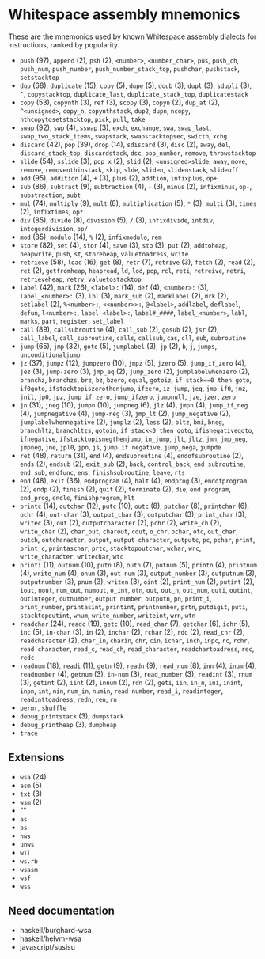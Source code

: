 # Whitespace assembly mnemonics

<!-- Generated by tools/generate_assembly.jq; DO NOT EDIT. -->

These are the mnemonics used by known Whitespace assembly dialects for
instructions, ranked by popularity.

- `push` (97), `append` (2), `psh` (2), `<number>`, `<number_char>`, `pus`, `push_ch`, `push_num`, `push_number`, `push_number_stack_top`, `pushchar`, `pushstack`, `setstacktop`
- `dup` (68), `duplicate` (15), `copy` (5), `dupe` (5), `doub` (3), `dupl` (3), `sdupli` (3), `^`, `copystacktop`, `duplicate_last`, `duplicate_stack_top`, `duplicatestack`
- `copy` (53), `copynth` (3), `ref` (3), `scopy` (3), `copyn` (2), `dup_at` (2), `^<unsigned>`, `copy_n`, `copynthstack`, `dup2`, `dupn`, `ncopy`, `nthcopytosetstacktop`, `pick`, `pull`, `take`
- `swap` (92), `swp` (4), `sswap` (3), `exch`, `exchange`, `swa`, `swap_last`, `swap_two_stack_items`, `swapstack`, `swapstacktopsec`, `swicth`, `xchg`
- `discard` (42), `pop` (39), `drop` (14), `sdiscard` (3), `disc` (2), `away`, `del`, `discard_stack_top`, `discardstack`, `dsc`, `pop_number`, `remove`, `throwstacktop`
- `slide` (54), `sslide` (3), `pop_x` (2), `slid` (2), `<unsigned>slide`, `away`, `move`, `remove`, `removenthinstack`, `skip`, `slde`, `sliden`, `slidenstack`, `slideoff`
- `add` (95), `addition` (4), `+` (3), `plus` (2), `addtion`, `infixplus`, `op+`
- `sub` (86), `subtract` (9), `subtraction` (4), `-` (3), `minus` (2), `infixminus`, `op-`, `substraction`, `subt`
- `mul` (74), `multiply` (9), `mult` (8), `multiplication` (5), `*` (3), `multi` (3), `times` (2), `infixtimes`, `op*`
- `div` (85), `divide` (8), `division` (5), `/` (3), `infixdivide`, `intdiv`, `integerdivision`, `op/`
- `mod` (85), `modulo` (14), `%` (2), `infixmodulo`, `rem`
- `store` (82), `set` (4), `stor` (4), `save` (3), `sto` (3), `put` (2), `addtoheap`, `heapwrite`, `push`, `st`, `storeheap`, `valuetoadress`, `write`
- `retrieve` (58), `load` (16), `get` (8), `retr` (7), `retrive` (3), `fetch` (2), `read` (2), `ret` (2), `getfromheap`, `heapread`, `ld`, `lod`, `pop`, `rcl`, `reti`, `retreive`, `retri`, `retrieveheap`, `retrv`, `valuetostacktop`
- `label` (42), `mark` (26), `<label>:` (14), `def` (4), `<number>:` (3), `label_<number>:` (3), `lbl` (3), `mark_sub` (2), `marklabel` (2), `mrk` (2), `setlabel` (2), `%<number>:`, `<<number>>:`, `@<label>`, `addlabel`, `deflabel`, `defun`, `l<number>:`, `label <label>:`, `label#_####`, `label_<number>`, `labl`, `marks`, `part`, `register`, `set_label`
- `call` (89), `callsubroutine` (4), `call_sub` (2), `gosub` (2), `jsr` (2), `call_label`, `call_subroutine`, `calls`, `callsub`, `cas`, `cll`, `sub`, `subroutine`
- `jump` (65), `jmp` (32), `goto` (5), `jumplabel` (3), `jp` (2), `b`, `j`, `jumps`, `unconditionaljump`
- `jz` (37), `jumpz` (12), `jumpzero` (10), `jmpz` (5), `jzero` (5), `jump_if_zero` (4), `jez` (3), `jump-zero` (3), `jmp_eq` (2), `jump_zero` (2), `jumplabelwhenzero` (2), `branchz`, `branchzs`, `brz`, `bz`, `bzero`, `equal`, `gotoiz`, `if stack==0 then goto`, `if0goto`, `ifstacktopiszerothenjump`, `ifzero`, `iz_jump`, `jeq`, `jmp_if0`, `jmz`, `jnil`, `jp0`, `jpz`, `jump if zero`, `jump_ifzero`, `jumpnull`, `jze`, `jzer`, `zero`
- `jn` (31), `jneg` (10), `jumpn` (10), `jumpneg` (6), `jlz` (4), `jmpn` (4), `jump_if_neg` (4), `jumpnegative` (4), `jump-neg` (3), `jmp_lt` (2), `jump_negative` (2), `jumplabelwhennegative` (2), `jumplz` (2), `less` (2), `bltz`, `bmi`, `bneg`, `branchltz`, `branchltzs`, `gotoin`, `if stack<0 then goto`, `ifisnegativegoto`, `ifnegative`, `ifstacktopisnegthenjump`, `in_jump`, `jlt`, `jltz`, `jmn`, `jmp_neg`, `jmpneg`, `jne`, `jpl0`, `jpn`, `js`, `jump if negative`, `jump_nega`, `jumpde`
- `ret` (48), `return` (31), `end` (4), `endsubroutine` (4), `endofsubroutine` (2), `ends` (2), `endsub` (2), `exit_sub` (2), `back`, `control_back`, `end subroutine`, `end_sub`, `endfunc`, `ens`, `finishsubroutine`, `leave`, `rts`
- `end` (48), `exit` (36), `endprogram` (4), `halt` (4), `endprog` (3), `endofprogram` (2), `endp` (2), `finish` (2), `quit` (2), `terminate` (2), `die`, `end program`, `end_prog`, `endle`, `finishprogram`, `hlt`
- `printc` (14), `outchar` (12), `putc` (10), `outc` (8), `putchar` (8), `printchar` (6), `ochr` (4), `out-char` (3), `output_char` (3), `outputchar` (3), `print_char` (3), `writec` (3), `out` (2), `outputcharacter` (2), `pchr` (2), `write_ch` (2), `write_char` (2), `char_out`, `charout`, `cout`, `o_chr`, `ochar`, `otc`, `out_char`, `outch`, `outcharacter`, `output`, `output character`, `outputc`, `pc`, `pchar`, `print`, `print_c`, `printaschar`, `prtc`, `stacktopoutchar`, `wchar`, `wrc`, `write_character`, `writechar`, `wtc`
- `printi` (11), `outnum` (10), `putn` (8), `outn` (7), `putnum` (5), `printn` (4), `printnum` (4), `write_num` (4), `onum` (3), `out-num` (3), `output_number` (3), `outputnum` (3), `outputnumber` (3), `pnum` (3), `writen` (3), `oint` (2), `print_num` (2), `putint` (2), `iout`, `nout`, `num_out`, `numout`, `o_int`, `otn`, `out`, `out_n`, `out_num`, `outi`, `outint`, `outinteger`, `outnumber`, `output number`, `outputn`, `pn`, `print_i`, `print_number`, `printasint`, `printint`, `printnumber`, `prtn`, `putdigit`, `puti`, `stacktopoutint`, `wnum`, `write_number`, `writeint`, `wrn`, `wtn`
- `readchar` (24), `readc` (19), `getc` (10), `read_char` (7), `getchar` (6), `ichr` (5), `inc` (5), `in-char` (3), `in` (2), `inchar` (2), `rchar` (2), `rdc` (2), `read_chr` (2), `readcharacter` (2), `char_in`, `charin`, `chr`, `cin`, `ichar`, `inch`, `inpc`, `rc`, `rchr`, `read character`, `read_c`, `read_ch`, `read_character`, `readchartoadress`, `rec`, `redc`
- `readnum` (18), `readi` (11), `getn` (9), `readn` (9), `read_num` (8), `inn` (4), `inum` (4), `readnumber` (4), `getnum` (3), `in-num` (3), `read_number` (3), `readint` (3), `rnum` (3), `getint` (2), `iint` (2), `innum` (2), `rdn` (2), `geti`, `iin`, `in_n`, `ini`, `inint`, `inpn`, `int`, `nin`, `num_in`, `numin`, `read number`, `read_i`, `readinteger`, `readinttoadress`, `redn`, `ren`, `rn`
- `permr`, `shuffle`
- `debug_printstack` (3), `dumpstack`
- `debug_printheap` (3), `dumpheap`
- `trace`

## Extensions

- `wsa` (24)
- `asm` (5)
- `txt` (3)
- `wsm` (2)
- ""
- `as`
- `bs`
- `hws`
- `unws`
- `wil`
- `ws.rb`
- `wsasm`
- `wsf`
- `wss`

## Need documentation

- haskell/burghard-wsa
- haskell/helvm-wsa
- javascript/susisu
